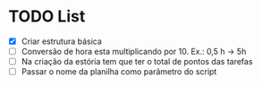 # TODO List

- [x] Criar estrutura básica
- [ ] Conversão de hora esta multiplicando por 10. Ex.: 0,5 h -> 5h
- [ ] Na criação da estória tem que ter o total de pontos das tarefas
- [ ] Passar o nome da planilha como parâmetro do script
